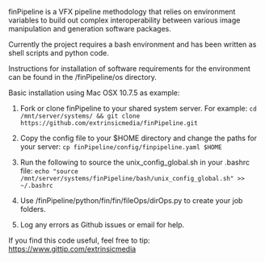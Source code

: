 finPipeline is a VFX pipeline methodology that relies on environment variables to build out complex interoperability between various image manipulation and generation software packages.

Currently the project requires a bash environment and has been written as shell scripts and python code.

Instructions for installation of software requirements for the environment can be found in the /finPipeline/os directory.

Basic installation using Mac OSX 10.7.5 as example:

1. Fork or clone finPipeline to your shared system server.  For example: 
    `cd /mnt/server/systems/ && git clone https://github.com/extrinsicmedia/finPipeline.git`

2. Copy the config file to your $HOME directory and change the paths for your server:
    `cp finPipeline/config/finpipeline.yaml $HOME`

3. Run the following to source the unix_config_global.sh in your .bashrc file:
    `echo "source /mnt/server/systems/finPipeline/bash/unix_config_global.sh" >> ~/.bashrc`

4. Use /finPipeline/python/fin/fin/fileOps/dirOps.py to create your job folders.

5. Log any errors as Github issues or email for help.


If you find this code useful, feel free to tip: https://www.gittip.com/extrinsicmedia


